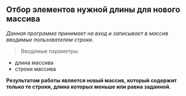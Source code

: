 ## Отбор элементов нужной длины для нового массива

*Данная программа принимает на вход и записывает  в массив вводимые пользователем строки.*

>Вводимые параметры:

- длина массива 
- строки массива

**Результатом работы является новый массив, который содержит только те строки, длина которых меньше или равна заданной.**